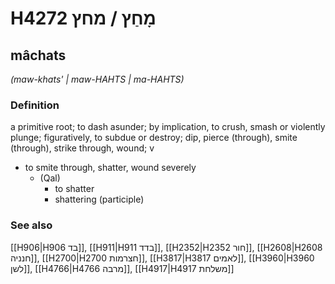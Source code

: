 # H4272 מָחַץ / מחץ

## mâchats

_(maw-khats' | maw-HAHTS | ma-HAHTS)_

### Definition

a primitive root; to dash asunder; by implication, to crush, smash or violently plunge; figuratively, to subdue or destroy; dip, pierce (through), smite (through), strike through, wound; v

- to smite through, shatter, wound severely
  - (Qal)
    - to shatter
    - shattering (participle)

### See also

[[H906|H906 בד]], [[H911|H911 בדד]], [[H2352|H2352 חור]], [[H2608|H2608 חנניה]], [[H2700|H2700 חצרמות]], [[H3817|H3817 לאמים]], [[H3960|H3960 לשן]], [[H4766|H4766 מרבה]], [[H4917|H4917 משלחת]]
